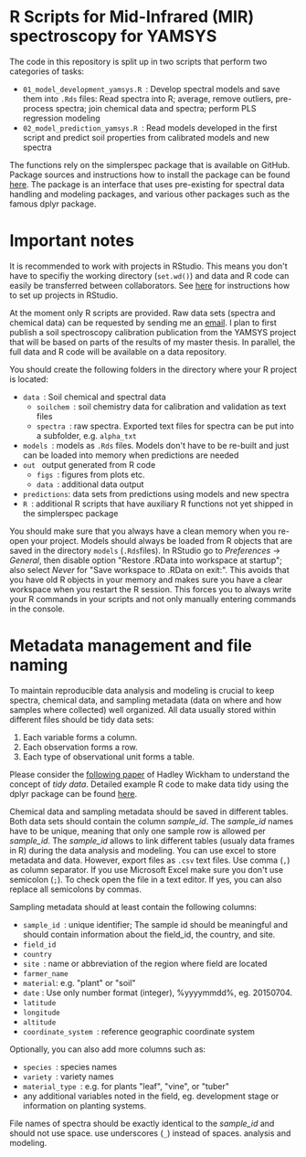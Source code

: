 # R Scripts for Mid-Infrared (MIR) spectroscopy for YAMSYS

The code in this repository is split up in two scripts that perform two categories
of tasks:

* `01_model_development_yamsys.R `: Develop spectral models and save them into
`.Rds` files: 
  Read spectra into R; average, remove outliers, pre-process spectra; join chemical data
  and spectra; perform PLS regression modeling
* `02_model_prediction_yamsys.R `: Read models developed in the first script and
predict soil properties from calibrated models and new spectra

The functions rely on the simplerspec package that is available on GitHub.
Package sources and instructions how to install the package can be found [here](https://github.com/philipp-baumann/simplerspec). 
The package is an interface that uses pre-existing for spectral data handling and modeling
packages, and various other packages such as the famous dplyr package.

# Important notes

It is recommended to work with projects in RStudio. This means you 
don't have to specifiy the working directory (`set.wd()`) and data and R code can easily
be transferred between collaborators. See [here](https://support.rstudio.com/hc/en-us/articles/200526207-Using-Projects) for 
instructions how to set up projects in RStudio.

At the moment only R scripts are provided. Raw data sets 
(spectra and chemical data) can be requested by sending me an [email](mailto:philipp.baumann@usys.ethz.ch). I plan to 
first publish a soil spectroscopy calibration publication from the YAMSYS project 
that will be based on parts of the results of my master thesis. 
In parallel, the full data and R code will be available on a data repository.

You should create the following folders in the directory where your R project
is located:

* `data `: Soil chemical and spectral data
  * `soilchem `: soil chemistry data for calibration and validation as text files
  * `spectra `: raw spectra. Exported text files for spectra can be put into a subfolder, e.g. `alpha_txt`
* `models `:  models as `.Rds` files. Models don't have to be re-built and just can be loaded into memory when predictions are needed
* `out ` output generated from R code
  * `figs `: figures from plots etc.
  * `data `: additional data output
* `predictions`: data sets from predictions using models and new spectra
* `R `: additional R scripts that have auxiliary R functions not yet shipped in the simplerspec package

You should make sure that you always have a clean memory when you re-open your project.
Models should always be loaded from R objects that are saved in the directory `models` (`.Rds`files).
In RStudio go to *Preferences* -> *General*, then disable option "Restore .RData into workspace at startup";
also select *Never* for "Save workspace to .RData on exit:".
This avoids that you have old R objects in your memory and makes sure you have a clear
workspace when you restart the R session. This forces you to always write your 
R commands in your scripts and not only manually entering commands in the console.

# Metadata management and file naming

To maintain reproducible data analysis and modeling is crucial to keep spectra, chemical data, and sampling metadata (data on where and how samples where collected) well organized. All data usually stored within different 
files should be tidy data sets:

1. Each variable forms a column.
2. Each observation forms a row.
3. Each type of observational unit forms a table.

Please consider the [following paper](http://vita.had.co.nz/papers/tidy-data.html) of Hadley Wickham to understand the concept of *tidy data*. Detailed example R code to make data tidy using the dplyr package can be found
[here](https://cran.r-project.org/web/packages/tidyr/vignettes/tidy-data.html).

Chemical data and sampling metadata should be saved in different tables. Both data
sets should contain the column *sample_id*. The *sample_id* names have to be unique, meaning
that only one sample row is allowed per *sample_id*. The *sample_id* allows to link
different tables (usualy data frames in R) during the data analysis and modeling.
You can use excel to store metadata and data. However, export files as `.csv` text files.
Use comma (`,`) as column separator. If you use Microsoft Excel make sure you don't use
semicolon (`;`). To check open the file in a text editor. If yes, you can also replace all 
semicolons by commas.

Sampling metadata should at least contain the following columns:

* `sample_id `: unique identifier; The sample id should be meaningful and should contain information about the field_id, the country, and site.
* `field_id `
* `country `
* `site `: name or abbreviation of the region where field are located
* `farmer_name`
* `material`: e.g. "plant" or "soil"
* `date` : Use only number format (integer), %yyyymmdd%, eg. 20150704.
* `latitude`
* `longitude`
* `altitude`
* `coordinate_system `: reference geographic coordinate system

Optionally, you can also add more columns such as:

* `species `: species names
* `variety `: variety names
* `material_type `: e.g. for plants "leaf", "vine", or "tuber"
* any additional variables noted in the field, eg. development stage or 
information on planting systems.


File names of spectra should be exactly identical to the *sample_id* and should not
use space. use underscores (`_`) instead of spaces.
analysis and modeling.